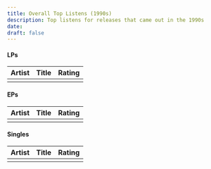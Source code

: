 ```yaml
---
title: Overall Top Listens (1990s)
description: Top listens for releases that came out in the 1990s
date: 
draft: false
---
```

#### LPs

| Artist | Title | Rating |
| ------ | ----- | ------ |
|        |       |        |
#### EPs

| Artist | Title | Rating |
| ------ | ----- | ------ |
|        |       |        |
#### Singles

| Artist | Title | Rating |
| ------ | ----- | ------ |
|        |       |        |



